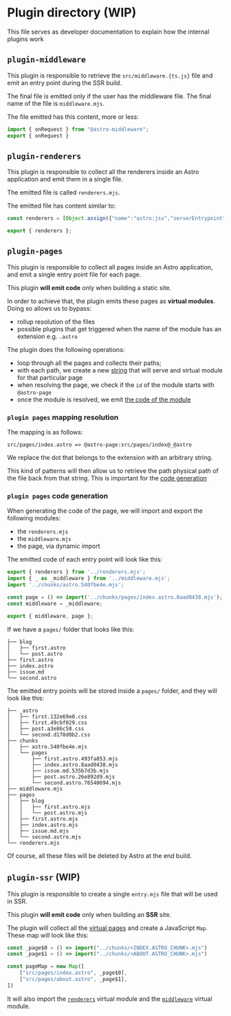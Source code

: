 # Plugin directory (WIP)

This file serves as developer documentation to explain how the internal plugins work


## `plugin-middleware`

This plugin is responsible to retrieve the `src/middleware.{ts.js}` file and emit an entry point during the SSR build.

The final file is emitted only if the user has the middleware file. The final name of  the file is `middleware.mjs`.

The file emitted has this content, more or less:

```js
import { onRequest } from "@astro-middleware";
export { onRequest }
```

## `plugin-renderers`

This plugin is responsible to collect all the renderers inside an Astro application and emit them in a single file.

The emitted file is called `renderers.mjs`.

The emitted file has content similar to:

```js
const renderers = [Object.assign({"name":"astro:jsx","serverEntrypoint":"astro/jsx/server.js","jsxImportSource":"astro"}, { ssr: server_default }),];

export { renderers };
```

## `plugin-pages`

This plugin is responsible to collect all pages inside an Astro application, and emit a single entry point file for each page.

This plugin **will emit code** only when building a static site.

In order to achieve that, the plugin emits these pages as **virtual modules**. Doing so allows us to bypass:
- rollup resolution of the files
- possible plugins that get triggered when the name of the module has an extension e.g. `.astro`

The plugin does the following operations:
- loop through all the pages and collects their paths;
- with each path, we create a new [string](#plugin-pages-mapping-resolution) that will serve and virtual module for that particular page
- when resolving the page, we check if the `id` of the module starts with `@astro-page`
- once the module is resolved, we emit [the code of the module](#plugin-pages-code-generation)


### `plugin pages` mapping resolution

The mapping is as follows: 

```
src/pages/index.astro => @astro-page:src/pages/index@_@astro
```

We replace the dot that belongs to the extension with an arbitrary string. 

This kind of patterns will then allow us to retrieve the path physical path of the 
file back from that string. This is important for the [code generation](#plugin-pages-code-generation)


### `plugin pages` code generation

When generating the code of the page, we will import and export the following modules:
- the `renderers.mjs`
- the `middleware.mjs`
- the page, via dynamic import

The emitted code of each entry point will look like this:

```js
export { renderers } from '../renderers.mjs';
import { _ as _middleware } from '../middleware.mjs';
import '../chunks/astro.540fbe4e.mjs';

const page = () => import('../chunks/pages/index.astro.8aad0438.mjs');
const middleware = _middleware;

export { middleware, page };
```

If we have a `pages/` folder that looks like this:
```
├── blog
│   ├── first.astro
│   └── post.astro
├── first.astro
├── index.astro
├── issue.md
└── second.astro
```

The emitted entry points will be stored inside a `pages/` folder, and they 
will look like this:
```
├── _astro
│   ├── first.132e69e0.css
│   ├── first.49cbf029.css
│   ├── post.a3e86c58.css
│   └── second.d178d0b2.css
├── chunks
│   ├── astro.540fbe4e.mjs
│   └── pages
│       ├── first.astro.493fa853.mjs
│       ├── index.astro.8aad0438.mjs
│       ├── issue.md.535b7d3b.mjs
│       ├── post.astro.26e892d9.mjs
│       └── second.astro.76540694.mjs
├── middleware.mjs
├── pages
│   ├── blog
│   │   ├── first.astro.mjs
│   │   └── post.astro.mjs
│   ├── first.astro.mjs
│   ├── index.astro.mjs
│   ├── issue.md.mjs
│   └── second.astro.mjs
└── renderers.mjs
```

Of course, all these files will be deleted by Astro at the end build. 

## `plugin-ssr` (WIP)

This plugin is responsible to create a single `entry.mjs` file that will be used
in SSR.

This plugin **will emit code** only when building an **SSR** site.

The plugin will collect all the [virtual pages](#plugin-pages) and create
a JavaScript `Map`. These map will look like this:

```js
const _page$0 = () => import("../chunks/<INDEX.ASTRO_CHUNK>.mjs")
const _page$1 = () => import("../chunks/<ABOUT.ASTRO_CHUNK>.mjs")

const pageMap = new Map([
    ["src/pages/index.astro", _page$0],
    ["src/pages/about.astro", _page$1],
])
```

It will also import the [`renderers`](#plugin-renderers) virtual module
and the [`middleware`](#plugin-middleware) virtual module.

